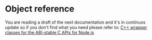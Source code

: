 # Object reference

You are reading a draft of the next documentation and it's in continuos update so
if you don't find what you need please refer to: 
[C++ wrapper classes for the ABI-stable C APIs for Node.js](https://nodejs.github.io/node-addon-api/)